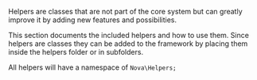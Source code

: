 Helpers are classes that are not part of the core system but can greatly improve it by adding new features and possibilities.

This section documents the included helpers and how to use them. Since helpers are classes they can be added to the framework by placing them inside the helpers folder or in subfolders.

All helpers will have a namespace of `Nova\Helpers;`